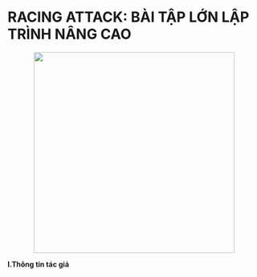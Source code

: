 # RACING ATTACK: BÀI TẬP LỚN LẬP TRÌNH NÂNG CAO

<p align="center">
  <img src="https://github.com/user-attachments/assets/05c20436-05d2-4885-a43a-fa26a56ec70c" width="400">
</p>

**I.Thông tin tác giả**


